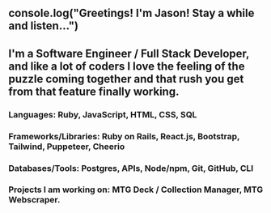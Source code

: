 ## console.log("Greetings! I'm Jason! Stay a while and listen...")

## I'm a Software Engineer / Full Stack Developer, and like a lot of coders I love the feeling of the puzzle coming together and that rush you get from that feature finally working.
### Languages:  Ruby, JavaScript, HTML, CSS, SQL
### Frameworks/Libraries:  Ruby on Rails, React.js, Bootstrap, Tailwind, Puppeteer, Cheerio
### Databases/Tools:  Postgres, APIs, Node/npm, Git, GitHub, CLI

### Projects I am working on:  MTG Deck / Collection Manager, MTG Webscraper.
